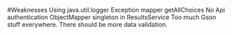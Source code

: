 #Weaknesses
Using java.util.logger
Exception mapper getAllChoices
No Api authentication
ObjectMapper singleton in ResultsService
Too much Gson stuff everywhere.
There should be more data validation.
